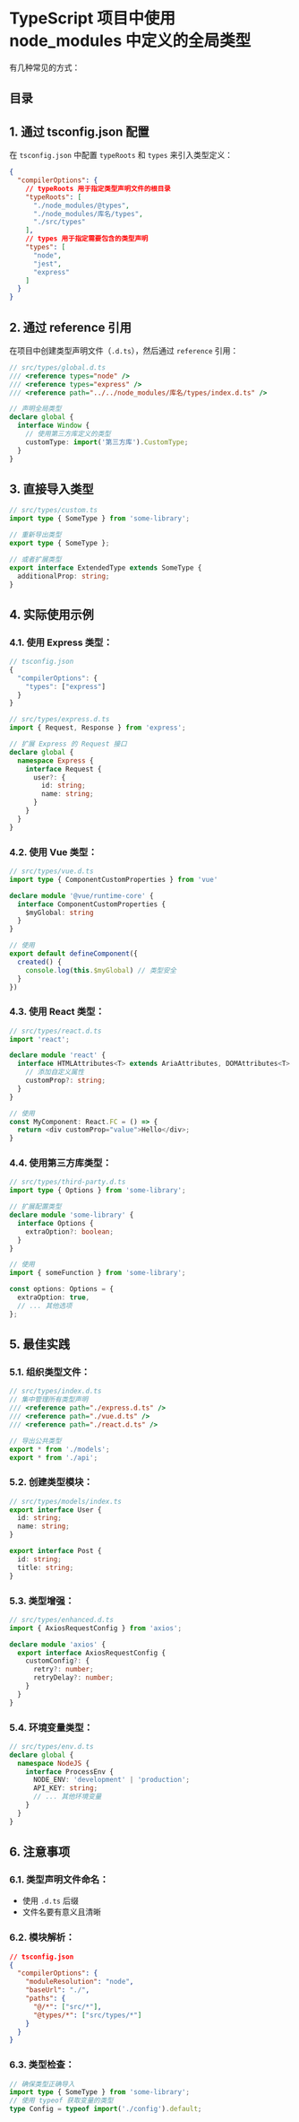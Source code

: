 
# TypeScript 项目中使用 node_modules 中定义的全局类型

有几种常见的方式：


## 目录
<!-- toc -->
 ## 1. 通过 tsconfig.json 配置 

在 `tsconfig.json` 中配置 `typeRoots` 和 `types` 来引入类型定义：

```json
{
  "compilerOptions": {
    // typeRoots 用于指定类型声明文件的根目录
    "typeRoots": [
      "./node_modules/@types",
      "./node_modules/库名/types",
      "./src/types"
    ],
    // types 用于指定需要包含的类型声明
    "types": [
      "node",
      "jest",
      "express"
    ]
  }
}
```

## 2. 通过 **reference** 引用

在项目中创建类型声明文件（`.d.ts`），然后通过 `reference` 引用：

```typescript
// src/types/global.d.ts
/// <reference types="node" />
/// <reference types="express" />
/// <reference path="../../node_modules/库名/types/index.d.ts" />

// 声明全局类型
declare global {
  interface Window {
    // 使用第三方库定义的类型
    customType: import('第三方库').CustomType;
  }
}
```

## 3. 直接导入类型

```typescript
// src/types/custom.ts
import type { SomeType } from 'some-library';

// 重新导出类型
export type { SomeType };

// 或者扩展类型
export interface ExtendedType extends SomeType {
  additionalProp: string;
}
```

## 4. 实际使用示例

### 4.1. **使用 Express 类型**：

```typescript
// tsconfig.json
{
  "compilerOptions": {
    "types": ["express"]
  }
}

// src/types/express.d.ts
import { Request, Response } from 'express';

// 扩展 Express 的 Request 接口
declare global {
  namespace Express {
    interface Request {
      user?: {
        id: string;
        name: string;
      }
    }
  }
}
```

### 4.2. **使用 Vue 类型**：

```typescript
// src/types/vue.d.ts
import type { ComponentCustomProperties } from 'vue'

declare module '@vue/runtime-core' {
  interface ComponentCustomProperties {
    $myGlobal: string
  }
}

// 使用
export default defineComponent({
  created() {
    console.log(this.$myGlobal) // 类型安全
  }
})
```

### 4.3. **使用 React 类型**：

```typescript
// src/types/react.d.ts
import 'react';

declare module 'react' {
  interface HTMLAttributes<T> extends AriaAttributes, DOMAttributes<T> {
    // 添加自定义属性
    customProp?: string;
  }
}

// 使用
const MyComponent: React.FC = () => {
  return <div customProp="value">Hello</div>;
}
```

### 4.4. **使用第三方库类型**：

```typescript
// src/types/third-party.d.ts
import type { Options } from 'some-library';

// 扩展配置类型
declare module 'some-library' {
  interface Options {
    extraOption?: boolean;
  }
}

// 使用
import { someFunction } from 'some-library';

const options: Options = {
  extraOption: true,
  // ... 其他选项
};
```

## 5. 最佳实践

### 5.1. **组织类型文件**：

```typescript
// src/types/index.d.ts
// 集中管理所有类型声明
/// <reference path="./express.d.ts" />
/// <reference path="./vue.d.ts" />
/// <reference path="./react.d.ts" />

// 导出公共类型
export * from './models';
export * from './api';
```

### 5.2. **创建类型模块**：

```typescript
// src/types/models/index.ts
export interface User {
  id: string;
  name: string;
}

export interface Post {
  id: string;
  title: string;
}
```

### 5.3. **类型增强**：

```typescript
// src/types/enhanced.d.ts
import { AxiosRequestConfig } from 'axios';

declare module 'axios' {
  export interface AxiosRequestConfig {
    customConfig?: {
      retry?: number;
      retryDelay?: number;
    }
  }
}
```

### 5.4. **环境变量类型**：

```typescript
// src/types/env.d.ts
declare global {
  namespace NodeJS {
    interface ProcessEnv {
      NODE_ENV: 'development' | 'production';
      API_KEY: string;
      // ... 其他环境变量
    }
  }
}
```

## 6. 注意事项

### 6.1. **类型声明文件命名**：

   - 使用 `.d.ts` 后缀
   - 文件名要有意义且清晰

### 6.2. **模块解析**：

```json
// tsconfig.json
{
  "compilerOptions": {
    "moduleResolution": "node",
    "baseUrl": "./",
    "paths": {
      "@/*": ["src/*"],
      "@types/*": ["src/types/*"]
    }
  }
}
```

### 6.3. **类型检查**：

```typescript
// 确保类型正确导入
import type { SomeType } from 'some-library';
// 使用 typeof 获取变量的类型
type Config = typeof import('./config').default;
```

